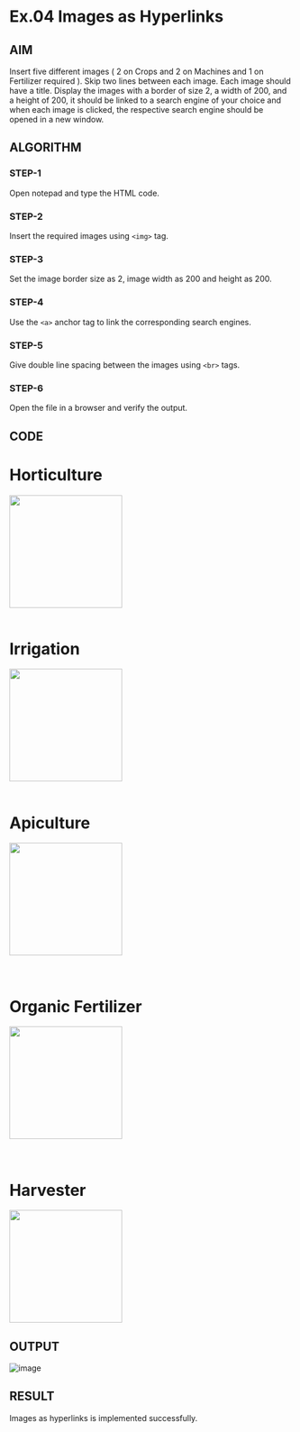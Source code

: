 # Ex.04 Images as Hyperlinks
## AIM
  Insert five different images ( 2 on Crops and 2 on Machines and 1 on Fertilizer required ). 
  Skip two lines between each image. Each image should have a title. 
  Display the images with a border of size 2, a width of 200, and a height of 200, 
  it should be linked to a search engine of your choice and when each image is clicked, 
  the respective search engine should be opened in a new window.

## ALGORITHM
### STEP-1
  Open notepad and type the HTML code.

### STEP-2
  Insert the required images using ```<img>``` tag.

### STEP-3
  Set the image border size as 2, image width as 200 and height as 200.

### STEP-4
  Use the ```<a>``` anchor tag to link the corresponding search engines.  

### STEP-5
  Give double line spacing between the images using ```<br>``` tags.
  
### STEP-6
  Open the file in a browser and verify the output.
  
## CODE
<html>


<body>
<h1>Horticulture</h1>
<a href="https://www.canr.msu.edu/hrt/about-us/horticulture_is#:~:text=Horticulture%20is%20the%20science%20and,Decorative%20indoor%20plants%20and">
<img src="001.JPG"
width="200" height="200"></a>
<br>
<br>
<h1>Irrigation</h1>
<a href="https://en.wikipedia.org/wiki/Irrigation#:~:text=Irrigation%20(also%20referred%20to%20as,many%20cultures%20around%20the%20world.">
<img src="002.JPG"  width="200" height="200"></a>
<br>
<br>
<h1>Apiculture</h1>
<a href="https://www.nal.usda.gov/animal-health-and-welfare/beekeeping#:~:text=Apiculture%20%2D%20the%20maintenance%20of%20honeybees,of%20bees%20to%20other%20beekeepers.">
<img src="003.JPG"
width="200" height="200"></a>
<br>
<br>
<br>
<h1>Organic Fertilizer</h1>
<a href="https://www.sciencedirect.com/topics/agricultural-and-biological-sciences/organic-fertilizer#:~:text=Organic%20fertilizer%20refers%20to%20those,digestate%20and%20other%20bio%2Dwastes.">
<img src="004.JPG"
width="200" height="200"></a>
<br>
<br>
<br>
<h1>Harvester</h1>
<a href="https://www.tractorjunction.com/tractor-combine-harvesters/#:~:text=Harvester%20is%20a%20multipurpose%20farming,helps%20to%20generate%20higher%20income.">
<img src="005.JPG"
width="200" height="200"></a>
</body>
</html>

## OUTPUT
![image](https://github.com/Madymadesh/Ex04_Web-Design/assets/132973883/086bf41e-52c8-49a5-a941-c34dce903530)


## RESULT
 Images as hyperlinks is implemented successfully.
